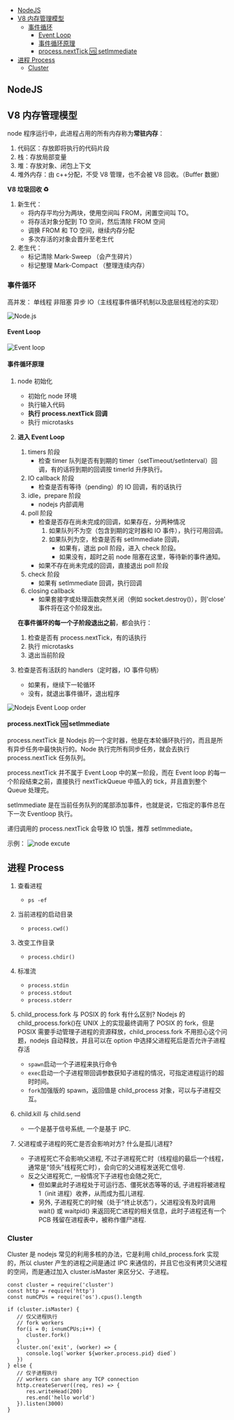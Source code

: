 - [NodeJS](#nodejs)
- [V8 内存管理模型](#v8-%e5%86%85%e5%ad%98%e7%ae%a1%e7%90%86%e6%a8%a1%e5%9e%8b)
  - [事件循环](#%e4%ba%8b%e4%bb%b6%e5%be%aa%e7%8e%af)
    - [Event Loop](#event-loop)
    - [事件循环原理](#%e4%ba%8b%e4%bb%b6%e5%be%aa%e7%8e%af%e5%8e%9f%e7%90%86)
    - [process.nextTick 🆚 setImmediate](#processnexttick-%f0%9f%86%9a-setimmediate)
- [进程 Process](#%e8%bf%9b%e7%a8%8b-process)
  - [Cluster](#cluster)

## NodeJS

## V8 内存管理模型

node 程序运行中，此进程占用的所有内存称为**常驻内存**：

1. 代码区：存放即将执行的代码片段
2. 栈：存放局部变量
3. 堆：存放对象、闭包上下文
4. 堆外内存：由 c++分配，不受 V8 管理，也不会被 V8 回收。（Buffer 数据）

**V8 垃圾回收 ♻️**

1. 新生代：
   - 将内存平均分为两块，使用空间叫 FROM，闲置空间叫 TO。
   - 将存活对象分配到 TO 空间，然后清除 FROM 空间
   - 调换 FROM 和 TO 空间，继续内存分配
   - 多次存活的对象会晋升至老生代
2. 老生代：
   - 标记清除 Mark-Sweep （会产生碎片）
   - 标记整理 Mark-Compact （整理连续内存）

### 事件循环

高并发： 单线程 非阻塞 异步 IO（主线程事件循环机制以及底层线程池的实现）

![Node.js](./assets/nodejs-system.png)

#### Event Loop

![Event loop](./assets/nodejs-event-loop.png)

#### 事件循环原理

1. node 初始化
   - 初始化 node 环境
   - 执行输入代码
   - **执行 process.nextTick 回调**
   - 执行 microtasks
2. **进入 Event Loop**

   1. timers 阶段
      - 检查 timer 队列是否有到期的 timer（setTimeout/setInterval）回调，有的话将到期的回调按 timerId 升序执行。
   2. IO callback 阶段
      - 检查是否有等待（pending）的 IO 回调，有的话执行
   3. idle，prepare 阶段
      - nodejs 内部调用
   4. poll 阶段
      - 检查是否存在尚未完成的回调，如果存在，分两种情况
        1. 如果队列不为空（包含到期的定时器和 IO 事件），执行可用回调。
        2. 如果队列为空，检查是否有 setImmediate 回调，
           - 如果有，退出 poll 阶段，进入 check 阶段。
           - 如果没有，超时之前 node 阻塞在这里，等待新的事件通知。
      - 如果不存在尚未完成的回调，直接退出 poll 阶段
   5. check 阶段
      - 如果有 setImmediate 回调，执行回调
   6. closing callback
      - 如果套接字或处理函数突然关闭（例如 socket.destroy()），则'close' 事件将在这个阶段发出。

   **在事件循环的每一个子阶段退出之前**，都会执行：

   1. 检查是否有 process.nextTick，有的话执行
   2. 执行 microtasks
   3. 退出当前阶段

3. 检查是否有活跃的 handlers（定时器，IO 事件句柄）
   - 如果有，继续下一轮循环
   - 没有，就退出事件循环，退出程序

![Nodejs Event Loop order](./assets/nodejs-event-loop-order.png)

#### process.nextTick 🆚 setImmediate

process.nextTick 是 Nodejs 的一个定时器，他是在本轮循环执行的，而且是所有异步任务中最快执行的。Node 执行完所有同步任务，就会去执行 process.nextTick 任务队列。

process.nextTick 并不属于 Event Loop 中的某一阶段，而在 Event loop 的每一个阶段结束之前，直接执行 nextTickQueue 中插入的 tick，并且直到整个 Queue 处理完。

setImmediate 是在当前任务队列的尾部添加事件，也就是说，它指定的事件总在下一次 Eventloop 执行。

递归调用的 process.nextTick 会导致 IO 饥饿，推荐 setImmediate。

示例：
![node excute](./assets/node-excute-animate.gif)

## 进程 Process

1. 查看进程
   - `ps -ef`
2. 当前进程的启动目录
   - `process.cwd()`
3. 改变工作目录
   - `process.chdir()`
4. 标准流
   - `process.stdin`
   - `process.stdout`
   - `process.stderr`
5. child_process.fork 与 POSIX 的 fork 有什么区别?
   Nodejs 的 child_process.fork()在 UNIX 上的实现最终调用了 POSIX 的 fork，但是 POSIX 需要手动管理子进程的资源释放，child_process.fork 不用担心这个问题，nodejs 自动释放，并且可以在 option 中选择父进程死后是否允许子进程存活
   - `spawn`启动一个子进程来执行命令
   - `exec`启动一个子进程带回调参数获知子进程的情况，可指定进程运行的超时时间。
   - `fork`加强版的 spawn，返回值是 child_process 对象，可以与子进程交互。
6. child.kill 与 child.send
   - 一个是基于信号系统, 一个是基于 IPC.
7. 父进程或子进程的死亡是否会影响对方? 什么是孤儿进程?

   - 子进程死亡不会影响父进程, 不过子进程死亡时（线程组的最后一个线程，通常是“领头”线程死亡时），会向它的父进程发送死亡信号.
   - 反之父进程死亡, 一般情况下子进程也会随之死亡,
     - 但如果此时子进程处于可运行态、僵死状态等等的话, 子进程将被进程 1（init 进程）收养，从而成为孤儿进程.
     - 另外, 子进程死亡的时候（处于“终止状态”），父进程没有及时调用 wait() 或 waitpid() 来返回死亡进程的相关信息，此时子进程还有一个 PCB 残留在进程表中，被称作僵尸进程.

### Cluster

Cluster 是 nodejs 常见的利用多核的办法，它是利用 child_process.fork 实现的，所以 cluster 产生的进程之间是通过 IPC 来通信的，并且它也没有拷贝父进程的空间，而是通过加入 cluster.isMaster 来区分父、子进程。

```
const cluster = require('cluster')
const http = require('http')
const numCPUs = require('os').cpus().length

if (cluster.isMaster) {
   // 仅父进程执行
   // fork workers
   for(i = 0; i<numCPUs;i++) {
      cluster.fork()
   }
   cluster.on('exit', (worker) => {
      console.log(`worker ${worker.process.pid} died`)
   })
} else {
   // 仅子进程执行
   // workers can share any TCP connection
   http.createServer((req, res) => {
      res.writeHead(200)
      res.end('hello world')
   }).listen(3000)
}
```
